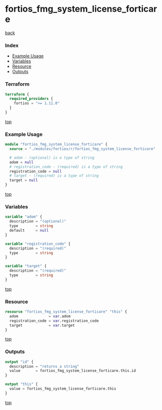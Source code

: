 # fortios_fmg_system_license_forticare

[back](../fortios.md)

### Index

- [Example Usage](#example-usage)
- [Variables](#variables)
- [Resource](#resource)
- [Outputs](#outputs)

### Terraform

```terraform
terraform {
  required_providers {
    fortios = ">= 1.11.0"
  }
}
```

[top](#index)

### Example Usage

```terraform
module "fortios_fmg_system_license_forticare" {
  source = "./modules/fortios/r/fortios_fmg_system_license_forticare"

  # adom - (optional) is a type of string
  adom = null
  # registration_code - (required) is a type of string
  registration_code = null
  # target - (required) is a type of string
  target = null
}
```

[top](#index)

### Variables

```terraform
variable "adom" {
  description = "(optional)"
  type        = string
  default     = null
}

variable "registration_code" {
  description = "(required)"
  type        = string
}

variable "target" {
  description = "(required)"
  type        = string
}
```

[top](#index)

### Resource

```terraform
resource "fortios_fmg_system_license_forticare" "this" {
  adom              = var.adom
  registration_code = var.registration_code
  target            = var.target
}
```

[top](#index)

### Outputs

```terraform
output "id" {
  description = "returns a string"
  value       = fortios_fmg_system_license_forticare.this.id
}

output "this" {
  value = fortios_fmg_system_license_forticare.this
}
```

[top](#index)